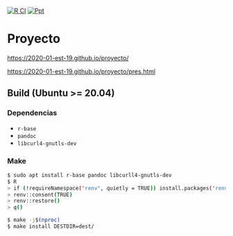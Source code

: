 [![R CI](https://github.com/2020-01-est-19/proyecto/workflows/R%20CI/badge.svg)](https://github.com/2020-01-est-19/proyecto/actions?query=workflow%3A%22R+CI%22)
[![Ppt](https://img.shields.io/badge/Ioslides-Ppt-informational?logo=R)](https://2020-01-est-19.github.io/proyecto/pres.html)

# Proyecto

https://2020-01-est-19.github.io/proyecto/

https://2020-01-est-19.github.io/proyecto/pres.html

## Build (Ubuntu >= 20.04)

### Dependencias

- `r-base`
- `pandoc`
- `libcurl4-gnutls-dev`

### Make
``` bash
$ sudo apt install r-base pandoc libcurll4-gnutls-dev
$ R
> if (!requireNamespace("renv", quietly = TRUE)) install.packages("renv")
> renv::consent(TRUE)
> renv::restore()
> q()

$ make -j$(nproc)
$ make install DESTDIR=dest/
```
